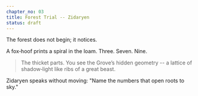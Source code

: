 ```yaml
---
chapter_no: 03
title: Forest Trial -- Zidaryen
status: draft
---
```


The forest does not begin; it notices.

<!-- fragment:id=zidaryen_riddle_hint -->
A fox‑hoof prints a spiral in the loam. Three. Seven. Nine.
<!-- /fragment -->

<!-- gate:forest_trial_passed -->
> The thicket parts. You see the Grove’s hidden geometry -- a lattice of shadow‑light like ribs of a great beast.
<!-- /gate -->

Zidaryen speaks without moving: "Name the numbers that open roots to sky."